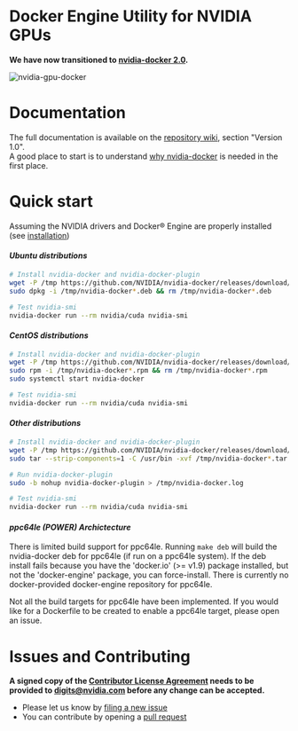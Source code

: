 # Docker Engine Utility for NVIDIA GPUs

**We have now transitioned to [nvidia-docker 2.0](https://github.com/NVIDIA/nvidia-docker/tree/master).**

![nvidia-gpu-docker](https://cloud.githubusercontent.com/assets/3028125/12213714/5b208976-b632-11e5-8406-38d379ec46aa.png)

# Documentation

The full documentation is available on the [repository wiki](https://github.com/NVIDIA/nvidia-docker/wiki), section "Version 1.0".  
A good place to start is to understand [why nvidia-docker](https://github.com/NVIDIA/nvidia-docker/wiki/Motivation) is needed in the first place.


# Quick start

Assuming the NVIDIA drivers and Docker® Engine are properly installed (see [installation](https://github.com/NVIDIA/nvidia-docker/wiki/Installation-(version-1.0)))

#### _Ubuntu distributions_
```sh
# Install nvidia-docker and nvidia-docker-plugin
wget -P /tmp https://github.com/NVIDIA/nvidia-docker/releases/download/v1.0.1/nvidia-docker_1.0.1-1_amd64.deb
sudo dpkg -i /tmp/nvidia-docker*.deb && rm /tmp/nvidia-docker*.deb

# Test nvidia-smi
nvidia-docker run --rm nvidia/cuda nvidia-smi
```

#### _CentOS distributions_
```sh
# Install nvidia-docker and nvidia-docker-plugin
wget -P /tmp https://github.com/NVIDIA/nvidia-docker/releases/download/v1.0.1/nvidia-docker-1.0.1-1.x86_64.rpm
sudo rpm -i /tmp/nvidia-docker*.rpm && rm /tmp/nvidia-docker*.rpm
sudo systemctl start nvidia-docker

# Test nvidia-smi
nvidia-docker run --rm nvidia/cuda nvidia-smi
```

#### _Other distributions_
```sh
# Install nvidia-docker and nvidia-docker-plugin
wget -P /tmp https://github.com/NVIDIA/nvidia-docker/releases/download/v1.0.1/nvidia-docker_1.0.1_amd64.tar.xz
sudo tar --strip-components=1 -C /usr/bin -xvf /tmp/nvidia-docker*.tar.xz && rm /tmp/nvidia-docker*.tar.xz

# Run nvidia-docker-plugin
sudo -b nohup nvidia-docker-plugin > /tmp/nvidia-docker.log

# Test nvidia-smi
nvidia-docker run --rm nvidia/cuda nvidia-smi
```

#### _ppc64le (POWER) Archictecture_
There is limited build support for ppc64le. Running `make deb` will build the nvidia-docker deb for ppc64le (if run on a ppc64le system). If the deb install fails because you have the 'docker.io' (>= v1.9) package installed, but not the 'docker-engine' package, you can force-install. There is currently no docker-provided docker-engine repository for ppc64le.

Not all the build targets for ppc64le have been implemented. If you would like for a Dockerfile to be created to enable a ppc64le target, please open an issue.

# Issues and Contributing

**A signed copy of the [Contributor License Agreement](https://raw.githubusercontent.com/NVIDIA/nvidia-docker/master/CLA) needs to be provided to digits@nvidia.com before any change can be accepted.**

* Please let us know by [filing a new issue](https://github.com/NVIDIA/nvidia-docker/issues/new)
* You can contribute by opening a [pull request](https://help.github.com/articles/using-pull-requests/)
